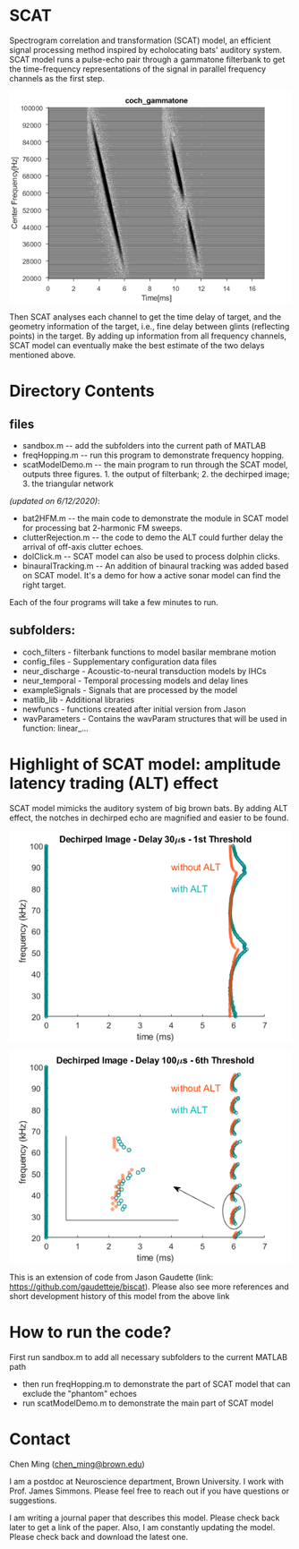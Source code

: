 # SCAT
Spectrogram correlation and transformation (SCAT) model, an efficient signal processing method inspired by echolocating bats' auditory system. SCAT model runs a pulse-echo pair through a gammatone filterbank to get the time-frequency representations of the signal in parallel frequency channels as the first step.

![](/figures/filterbankOutput.png)

Then SCAT analyses each channel to get the time delay of target, and the geometry information of the target, i.e., fine delay between glints (reflecting points) in the target. By adding up information from all frequency channels, SCAT model can eventually make the best estimate of the two delays mentioned above.

# Directory Contents
## files
* sandbox.m -- add the subfolders into the current path of MATLAB
* freqHopping.m -- run this program to demonstrate frequency hopping.
* scatModelDemo.m -- the main program to run through the SCAT model, outputs three figures. 1. the output of filterbank; 2. the dechirped image; 3. the triangular network

*(updated on 6/12/2020)*:
* bat2HFM.m -- the main code to demonstrate the module in SCAT model for processing bat 2-harmonic FM sweeps.
* clutterRejection.m -- the code to demo the ALT could further delay the arrival of off-axis clutter echoes.
* dolClick.m -- SCAT model can also be used to process dolphin clicks.
* binauralTracking.m -- An addition of binaural tracking was added based on SCAT model. It's a demo for how a active sonar model can find the right target.

Each of the four programs will take a few minutes to run.
## subfolders:
 - coch_filters - filterbank functions to model basilar membrane motion
 - config_files - Supplementary configuration data files
 - neur_discharge - Acoustic-to-neural transduction models by IHCs
 - neur_temporal - Temporal processing models and delay lines 
 - exampleSignals - Signals that are processed by the model
 - matlib_lib - Additional libraries
 - newfuncs - functions created after initial version from Jason
 - wavParameters - Contains the wavParam structures that will be used in function: linear_...
 

 
# Highlight of SCAT model: amplitude latency trading (ALT) effect
 SCAT model mimicks the auditory system of big brown bats. By adding ALT effect, the notches in dechirped echo are magnified and easier to be found.
 
![](/figures/DechirpedImage-1.png)

![](/figures/DechirpedImage-2.png)
 
 This is an extension of code from Jason Gaudette (link: https://github.com/gaudetteje/biscat). Please also see more references and short development history of this model from the above link
 
 # How to run the code?
 First run sandbox.m to add all necessary subfolders to the current MATLAB path
 * then run freqHopping.m to demonstrate the part of SCAT model that can exclude the "phantom" echoes
 * run scatModelDemo.m to demonstrate the main part of SCAT model
 # Contact
 Chen Ming (chen_ming@brown.edu)
 
 I am a postdoc at Neuroscience department, Brown University. I work with Prof. James Simmons. Please feel free to reach out if you have questions or suggestions.
 
 I am writing a journal paper that describes this model. Please check back later to get a link of the paper. Also, I am constantly updating the model. Please check back and download the latest one.

